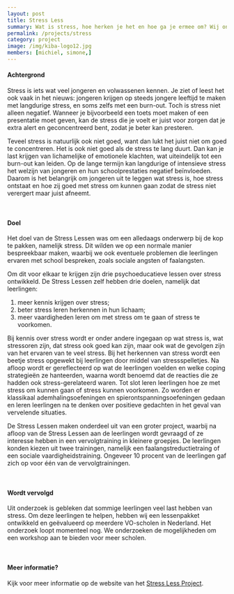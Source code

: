 ```yaml
---
layout: post
title: Stress Less
summary: Wat is stress, hoe herken je het en hoe ga je ermee om? Wij onderzoeken stress lessen en vaardigheidstrainingen voor leerlingen. 
permalink: /projects/stress
category: project
image: /img/kiba-logo12.jpg
members: [michiel, simone,]
---
```


#### Achtergrond
Stress is iets wat veel jongeren en volwassenen kennen. 
Je ziet of leest het ook vaak in het nieuws: jongeren krijgen op steeds jongere leeftijd te maken met langdurige stress, en soms zelfs met een burn-out. 
Toch is stress niet alleen negatief. Wanneer je bijvoorbeeld een toets moet maken of een presentatie moet geven, kan de stress die je voelt er juist voor zorgen dat je extra alert en geconcentreerd bent, zodat je beter kan presteren. 

Teveel stress is natuurlijk ook niet goed, want dan lukt het juist niet om goed te concentreren. Het is ook niet goed als de stress te lang duurt. 
Dan kan je last krijgen van lichamelijke of emotionele klachten, wat uiteindelijk tot een burn-out kan leiden. 
Op de lange termijn kan langdurige of intensieve stress het welzijn van jongeren en hun schoolprestaties negatief beïnvloeden. 
Daarom is het belangrijk om jongeren uit te leggen wat stress is, hoe stress ontstaat en hoe zij goed met stress om kunnen gaan zodat de stress niet verergert maar juist afneemt.   

<br>

#### Doel
Het doel van de Stress Lessen was om een alledaags onderwerp bij de kop te pakken, namelijk stress. 
Dit wilden we op een normale manier bespreekbaar maken, waarbij we ook eventuele problemen die leerlingen ervaren met school bespreken, zoals sociale angsten of faalangsten. 

Om dit voor elkaar te krijgen zijn drie psychoeducatieve lessen over stress ontwikkeld. De Stress Lessen zelf hebben drie doelen, namelijk dat leerlingen:
1) meer kennis krijgen over stress; 
2) beter stress leren herkennen in hun lichaam; 
3) meer vaardigheden leren om met stress om te gaan of stress te voorkomen. 

Bij kennis over stress wordt er onder andere ingegaan op wat stress is, wat stressoren zijn, dat stress ook goed kan zijn, maar ook wat de gevolgen zijn van het ervaren van te veel stress. 
Bij het herkennen van stress wordt een beetje stress opgewekt bij leerlingen door middel van stressspelletjes. 
Na afloop wordt er gereflecteerd op wat de leerlingen voelden en welke coping strategieën ze hanteerden, waarna wordt benoemd dat de reacties die ze hadden ook stress-gerelateerd waren. 
Tot slot leren leerlingen hoe ze met stress om kunnen gaan of stress kunnen voorkomen. Zo worden er klassikaal ademhalingsoefeningen en spierontspanningsoefeningen gedaan en leren leerlingen na te denken over positieve gedachten in het geval van vervelende situaties. 

De Stress Lessen maken onderdeel uit van een groter project, waarbij na afloop van de Stress Lessen aan de leerlingen wordt gevraagd of ze interesse hebben in een vervolgtraining in kleinere groepjes. 
De leerlingen konden kiezen uit twee trainingen, namelijk een faalangstreductietraing of een sociale vaardigheidstraining. 
Ongeveer 10 procent van de leerlingen gaf zich op voor één van de vervolgtrainingen. 

<br>

#### Wordt vervolgd
Uit onderzoek is gebleken dat sommige leerlingen veel last hebben van stress. 
Om deze leerlingen te helpen, hebben wij een lessenpakket ontwikkeld en geëvalueerd op meerdere VO-scholen in Nederland. 
Het onderzoek loopt momenteel nog. We onderzoeken de mogelijkheden om een workshop aan te bieden voor meer scholen. 

<br>

#### Meer informatie?
Kijk voor meer informatie op de website van het [Stress Less Project](www.stresslessproject.nl). 
<br>

